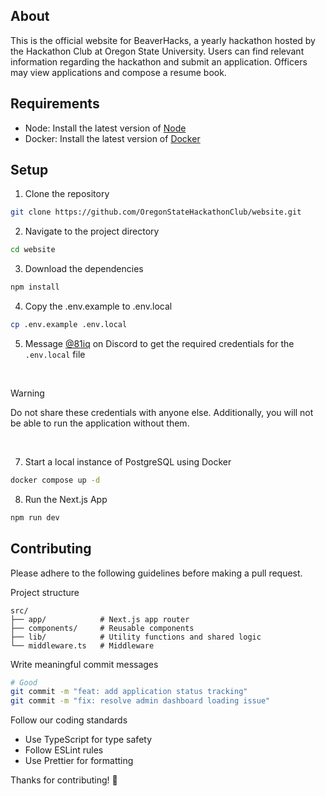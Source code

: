 ## About

This is the official website for BeaverHacks, a yearly hackathon hosted by the Hackathon Club at Oregon State University. Users can find relevant information regarding the hackathon and submit an application. Officers may view applications and compose a resume book.

## Requirements

- Node: Install the latest version of [Node](https://nodejs.org/en)
- Docker: Install the latest version of [Docker](https://www.docker.com/)

## Setup

1. Clone the repository
  ```bash
  git clone https://github.com/OregonStateHackathonClub/website.git
  ```
2. Navigate to the project directory
  ```bash
  cd website
  ```
3. Download the dependencies
  ```bash
  npm install
  ```
4. Copy the .env.example to .env.local
  ```bash
  cp .env.example .env.local
  ```
5. Message [@81iq](https://discord.com/users/451948906092298241) on Discord to get the required credentials for the `.env.local` file

<br />

> [!WARNING]
> Do not share these credentials with anyone else. Additionally, you will not be able to run the application without them.
<br />

7. Start a local instance of PostgreSQL using Docker
  ```bash
  docker compose up -d
  ```

8. Run the Next.js App
  ```bash
  npm run dev
  ```

## Contributing
Please adhere to the following guidelines before making a pull request.

Project structure
```
src/
├── app/            # Next.js app router
├── components/     # Reusable components
├── lib/            # Utility functions and shared logic
└── middleware.ts   # Middleware
```

Write meaningful commit messages
```bash
# Good
git commit -m "feat: add application status tracking"
git commit -m "fix: resolve admin dashboard loading issue"
```

Follow our coding standards
- Use TypeScript for type safety
- Follow ESLint rules
- Use Prettier for formatting

Thanks for contributing! 🎉
